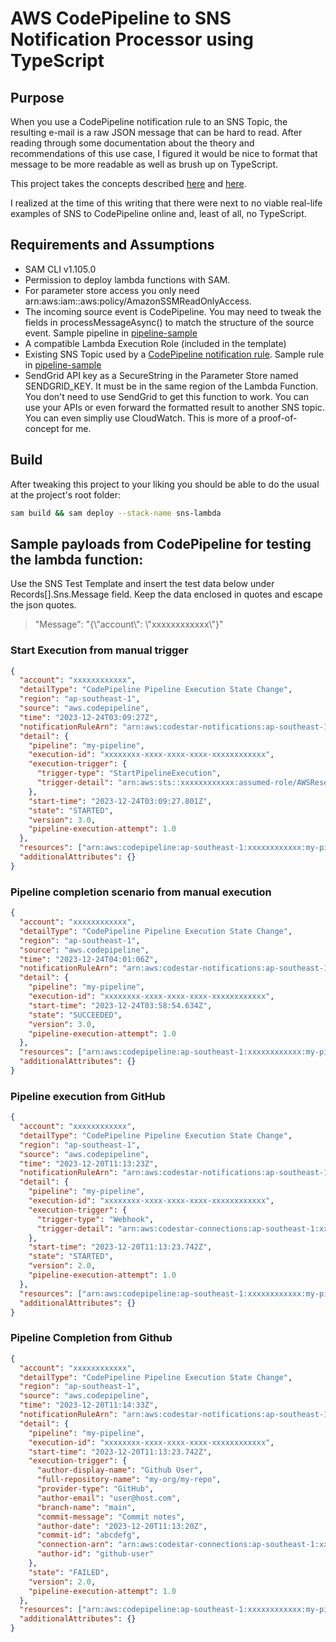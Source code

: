 # AWS CodePipeline to SNS Notification Processor using TypeScript

## Purpose

When you use a CodePipeline notification rule to an SNS Topic, the resulting e-mail is a raw JSON message that can be hard to read. After reading through some documentation about the theory and recommendations of this use case, I figured it would be nice to format that message to be more readable as well as brush up on TypeScript.

This project takes the concepts described [here](https://docs.aws.amazon.com/lambda/latest/dg/with-sns-example.html#with-sns-create-subscription) and [here](https://docs.aws.amazon.com/systems-manager/latest/userguide/ps-integration-lambda-extensions.html).

I realized at the time of this writing that there were next to no viable real-life examples of SNS to CodePipeline online and, least of all, no TypeScript.

## Requirements and Assumptions

- SAM CLI v1.105.0
- Permission to deploy lambda functions with SAM.
- For parameter store access you only need arn:aws:iam::aws:policy/AmazonSSMReadOnlyAccess.
- The incoming source event is CodePipeline. You may need to tweak the fields in processMessageAsync() to match the structure of the source event. Sample pipeline in [pipeline-sample](pipeline-sample/my-pipeline.tf)
- A compatible Lambda Execution Role (included in the template)
- Existing SNS Topic used by a [CodePipeline notification rule](https://docs.aws.amazon.com/codepipeline/latest/userguide/notification-rule-create.html). Sample rule in [pipeline-sample](pipeline-sample/my-pipeline.tf)
- SendGrid API key as a SecureString in the Parameter Store named SENDGRID_KEY. It must be in the same region of the Lambda Function. You don't need to use SendGrid to get this function to work. You can use your APIs or even forward the formatted result to another SNS topic. You can even simpliy use CloudWatch. This is more of a proof-of-concept for me.

## Build

After tweaking this project to your liking you should be able to do the usual at the project's root folder:

```bash
sam build && sam deploy --stack-name sns-lambda
```

## Sample payloads from CodePipeline for testing the lambda function:

Use the SNS Test Template and insert the test data below under Records[].Sns.Message field. Keep the data enclosed in quotes and escape the json quotes.

> "Message": "{\\"account\\": \\"xxxxxxxxxxxx\\"}"

### Start Execution from manual trigger

```json
{
  "account": "xxxxxxxxxxxx",
  "detailType": "CodePipeline Pipeline Execution State Change",
  "region": "ap-southeast-1",
  "source": "aws.codepipeline",
  "time": "2023-12-24T03:09:27Z",
  "notificationRuleArn": "arn:aws:codestar-notifications:ap-southeast-1:xxxxxxxxxxxx:notificationrule/abcdefg",
  "detail": {
    "pipeline": "my-pipeline",
    "execution-id": "xxxxxxxx-xxxx-xxxx-xxxx-xxxxxxxxxxxx",
    "execution-trigger": {
      "trigger-type": "StartPipelineExecution",
      "trigger-detail": "arn:aws:sts::xxxxxxxxxxxx:assumed-role/AWSReservedSSO_AdministratorAccess_xxxxx/user@host.com"
    },
    "start-time": "2023-12-24T03:09:27.801Z",
    "state": "STARTED",
    "version": 3.0,
    "pipeline-execution-attempt": 1.0
  },
  "resources": ["arn:aws:codepipeline:ap-southeast-1:xxxxxxxxxxxx:my-pipeline"],
  "additionalAttributes": {}
}
```

### Pipeline completion scenario from manual execution

```json
{
  "account": "xxxxxxxxxxxx",
  "detailType": "CodePipeline Pipeline Execution State Change",
  "region": "ap-southeast-1",
  "source": "aws.codepipeline",
  "time": "2023-12-24T04:01:06Z",
  "notificationRuleArn": "arn:aws:codestar-notifications:ap-southeast-1:xxxxxxxxxxxx:notificationrule/abcdefg",
  "detail": {
    "pipeline": "my-pipeline",
    "execution-id": "xxxxxxxx-xxxx-xxxx-xxxx-xxxxxxxxxxxx",
    "start-time": "2023-12-24T03:58:54.634Z",
    "state": "SUCCEEDED",
    "version": 3.0,
    "pipeline-execution-attempt": 1.0
  },
  "resources": ["arn:aws:codepipeline:ap-southeast-1:xxxxxxxxxxxx:my-pipeline"],
  "additionalAttributes": {}
}
```

### Pipeline execution from GitHub

```json
{
  "account": "xxxxxxxxxxxx",
  "detailType": "CodePipeline Pipeline Execution State Change",
  "region": "ap-southeast-1",
  "source": "aws.codepipeline",
  "time": "2023-12-20T11:13:23Z",
  "notificationRuleArn": "arn:aws:codestar-notifications:ap-southeast-1:xxxxxxxxxxxx:notificationrule/abcdefg",
  "detail": {
    "pipeline": "my-pipeline",
    "execution-id": "xxxxxxxx-xxxx-xxxx-xxxx-xxxxxxxxxxxx",
    "execution-trigger": {
      "trigger-type": "Webhook",
      "trigger-detail": "arn:aws:codestar-connections:ap-southeast-1:xxxxxxxxxxxx:connection/abcdefg"
    },
    "start-time": "2023-12-20T11:13:23.742Z",
    "state": "STARTED",
    "version": 2.0,
    "pipeline-execution-attempt": 1.0
  },
  "resources": ["arn:aws:codepipeline:ap-southeast-1:xxxxxxxxxxxx:my-pipeline"],
  "additionalAttributes": {}
}
```

### Pipeline Completion from Github

```json
{
  "account": "xxxxxxxxxxxx",
  "detailType": "CodePipeline Pipeline Execution State Change",
  "region": "ap-southeast-1",
  "source": "aws.codepipeline",
  "time": "2023-12-20T11:14:33Z",
  "notificationRuleArn": "arn:aws:codestar-notifications:ap-southeast-1:xxxxxxxxxxxx:notificationrule/abcdefg",
  "detail": {
    "pipeline": "my-pipeline",
    "execution-id": "xxxxxxxx-xxxx-xxxx-xxxx-xxxxxxxxxxxx",
    "start-time": "2023-12-20T11:13:23.742Z",
    "execution-trigger": {
      "author-display-name": "Github User",
      "full-repository-name": "my-org/my-repo",
      "provider-type": "GitHub",
      "author-email": "user@host.com",
      "branch-name": "main",
      "commit-message": "Commit notes",
      "author-date": "2023-12-20T11:13:20Z",
      "commit-id": "abcdefg",
      "connection-arn": "arn:aws:codestar-connections:ap-southeast-1:xxxxxxxxxxxx:connection/abcdefg",
      "author-id": "github-user"
    },
    "state": "FAILED",
    "version": 2.0,
    "pipeline-execution-attempt": 1.0
  },
  "resources": ["arn:aws:codepipeline:ap-southeast-1:xxxxxxxxxxxx:my-pipeline"],
  "additionalAttributes": {}
}
```
